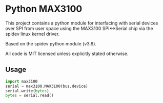 Python MAX3100
==============

This project contains a python module for interfacing with serial devices
over SPI from user space using the MAX3100 SPI<->Serial chip via the
spidev linux kernel driver.

Based on the spidev python module (v3.6).

All code is MIT licensed unless explicitly stated otherwise.

Usage
-----

```python
import max3100
serial = max3100.MAX3100(bus,device)
serial.write(bytes)
bytes = serial.read()
```
